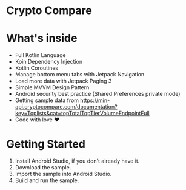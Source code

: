 # Crypto Compare

# What's inside
* Full Kotlin Language
* Koin Dependency Injection
* Kotlin Coroutines
* Manage bottom menu tabs with Jetpack Navigation
* Load more data with Jetpack Paging 3
* Simple MVVM Design Pattern
* Android security best practice (Shared Preferences private mode)
* Getting sample data from https://min-api.cryptocompare.com/documentation?key=Toplists&cat=topTotalTopTierVolumeEndpointFull
* Code with love ❤️

# Getting Started
1. Install Android Studio, if you don't already have it.
2. Download the sample.
3. Import the sample into Android Studio.
4. Build and run the sample.
